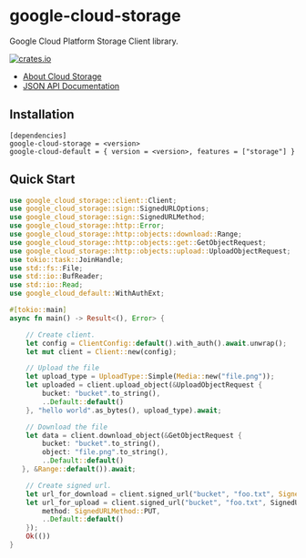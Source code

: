 # google-cloud-storage

Google Cloud Platform Storage Client library.

[![crates.io](https://img.shields.io/crates/v/google-cloud-storage.svg)](https://crates.io/crates/google-cloud-storage)

* [About Cloud Storage](https://cloud.google.com/storage/)
* [JSON API Documentation](https://cloud.google.com/storage/docs/json_api/v1)

## Installation

```
[dependencies]
google-cloud-storage = <version>
google-cloud-default = { version = <version>, features = ["storage"] }
```

## Quick Start

```rust
use google_cloud_storage::client::Client;
use google_cloud_storage::sign::SignedURLOptions;
use google_cloud_storage::sign::SignedURLMethod;
use google_cloud_storage::http::Error;
use google_cloud_storage::http::objects::download::Range;
use google_cloud_storage::http::objects::get::GetObjectRequest;
use google_cloud_storage::http::objects::upload::UploadObjectRequest;
use tokio::task::JoinHandle;
use std::fs::File;
use std::io::BufReader;
use std::io::Read;
use google_cloud_default::WithAuthExt;

#[tokio::main]
async fn main() -> Result<(), Error> {

    // Create client.
    let config = ClientConfig::default().with_auth().await.unwrap();
    let mut client = Client::new(config);

    // Upload the file
    let upload_type = UploadType::Simple(Media::new("file.png"));
    let uploaded = client.upload_object(&UploadObjectRequest {
        bucket: "bucket".to_string(),
        ..Default::default()
    }, "hello world".as_bytes(), upload_type).await;

    // Download the file
    let data = client.download_object(&GetObjectRequest {
        bucket: "bucket".to_string(),
        object: "file.png".to_string(),
        ..Default::default()
   }, &Range::default()).await;

    // Create signed url.
    let url_for_download = client.signed_url("bucket", "foo.txt", SignedURLOptions::default());
    let url_for_upload = client.signed_url("bucket", "foo.txt", SignedURLOptions {
        method: SignedURLMethod::PUT,
        ..Default::default()
    });
    Ok(())
}
```
